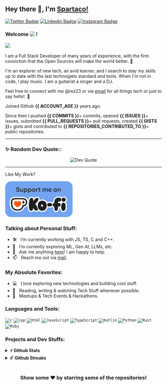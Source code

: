 ## Hey there 👋, I'm [Spartaco!](https://github.com/rez23/)

[![Twitter Badge](https://img.shields.io/badge/-Twitter-00acee?style=flat-square&logo=Twitter&logoColor=white)](https://x.com/init__1)
[![Linkedin Badge](https://img.shields.io/badge/-LinkedIn-0e76a8?style=flat-square&logo=Linkedin&logoColor=white)](https://www.linkedin.com/in/spartaco-amadei-953880152/)
[![Instagram Badge](https://img.shields.io/badge/GitLab%20CI-FC6D26?logo=gitlab&logoColor=fff)](https://gitlab.com/init_1)

### Welcome <span class="text-left" style='display:inline-block; vertical-align:middle; text-align:left;'><img src="https://media.giphy.com/media/MYI6NK4JOGpOzOriEg/giphy.gif" width=130 /></span> !

![](https://hit.yhype.me/github/profile?user_id=30680354)

I am a Full Stack Developer of many years of experience, with the firm conviction that the Open Sources will make the world better. 🚀

I'm an explorer of new tech, an avid learner, and I search to stay my skills up to date with the last technogiels standard and tools. When I'm not in code, I play music. I am a guitarist a singer and a DJ.

Feel free to connect with me @rez23 or via [email](spartaco.amadei@outlook.it) for all things tech or just to say hello!. 🌟

Joined Github **{{ ACCOUNT_AGE }}** years ago.

Since then I pushed **{{ COMMITS }}**+ commits, opened **{{ ISSUES }}**+ issues, submitted **{{ PULL_REQUESTS }}**+ pull requests, created **{{ GISTS }}**+ gists and contributed to **{{ REPOSITORIES_CONTRIBUTED_TO }}**+ public repositories.

<hr>
<h3 align="left">✨ Random Dev Quote::</h3>
<p align="center">
  <img src="https://quotes-github-readme.vercel.app/api?type=horizontal&theme=dark" alt="Dev Quote" />
</p>
<hr>

Like My Work?

<a href="https://ko-fi.com/spartacoamadei" target="_blank"><img src="assets/kofi_brandasset/support_me_on_kofi_badge_blue.png" alt="Buy Me A Coffee"  width="217px" align="" ></a>

<img align="right" alt="" src="https://media.giphy.com/media/ve43TyDQ3B4me7d22z/giphy.gif" width=300/>

### Talking about Personal Stuff:

- 🛠 &nbsp; I’m currently working with JS, TS, C and C++.
- 🚀 &nbsp; I’m currently exploring ML, Gen AI, LLMs, etc.
- 💬 &nbsp; Ask me anything [here](https://github.com/rez23/rez23/issues/2)! I am happy to help.
- 📫 &nbsp; Reach me out via [mail](spartaco.amadei@outlook.it).

### My Absolute Favorites:

- 💻 &nbsp; I love exploring new technologies and building cool stuff.
- 📰 &nbsp; Reading, writing & watching Tech Stuff whenever possible.
- 🍕 &nbsp; Meetups & Tech Events & Hackathons.

### Languages and Tools:
<code><img height="27" src="https://img.shields.io/badge/C-00599C?logo=c&logoColor=white" alt="c"></code>
<code><img height="27" src="https://img.shields.io/badge/C++-%2300599C.svg?logo=c%2B%2B&logoColor=white" alt="cpp"></code>
<code><img height="27" src="https://img.shields.io/badge/HTML-%23E34F26.svg?logo=html5&logoColor=white" alt="html"></code>
<code><img height="27" src="https://img.shields.io/badge/JavaScript-F7DF1E?logo=javascript&logoColor=000" alt="JavaScript"></code>
<code><img height="27" src="https://img.shields.io/badge/TypeScript-3178C6?logo=typescript&logoColor=fff" alt="TypeScript"></code>
<code><img height="27" src="https://img.shields.io/badge/Kotlin-%237F52FF.svg?logo=kotlin&logoColor=white" alt="Kotlin"></code>
<code><img height="27" src="https://img.shields.io/badge/Python-3776AB?logo=python&logoColor=fff" alt="Python"></code>
<code><img height="27" src="https://img.shields.io/badge/Rust-%23000000.svg?e&logo=rust&logoColor=white" alt="Rust"></code>
<code><img height="27" src="https://img.shields.io/badge/Ruby-%23CC342D.svg?&logo=ruby&logoColor=white" alt="Ruby"></code>

### Projects and Dev Stuffs:

<details>
  <summary><b>⚡ Github Stats</b></summary>

  <br />
  <img height="180em" src="https://raw.githubusercontent.com/rez23/stats/master/generated/languages.svg#gh-dark-mode-only" />
  <img height="180em" src="https://raw.githubusercontent.com/rez23/stats/master/generated/overview.svg#gh-dark-mode-only"/>
</details>

<details>
  <summary><b>☄️ Github Streaks</b></summary>

  <br />
  <img height="180em" src="https://github-readme-streak-stats.herokuapp.com/?user=iampavangandhi&hide_border=true" />
</details>

#

<div align="center">

### Show some ❤️ by starring some of the repositories!

</div>
